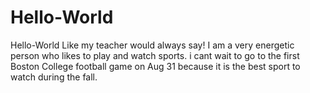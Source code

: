 # Hello-World
Hello-World Like my teacher would always say!
I am a very energetic person who likes to play and watch sports. i cant wait to go to the first Boston College football game on Aug 31 because it is the best sport to watch during the fall. 
